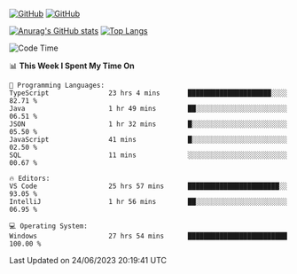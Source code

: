[![GitHub](https://img.shields.io/github/followers/sharpxk?style=social)](https://github.com/sharpxk) [![GitHub](https://img.shields.io/github/stars/sharpxk?style=social)](https://github.com/sharpxk)

[![Anurag's GitHub stats](https://github-readme-stats-git-masterrstaa-rickstaa.vercel.app/api?username=sharpxk&hide=contribs,prs,issues&show_icons=true&theme=tokyonight)](https://github.com/anuraghazra/github-readme-stats)
[![Top Langs](https://github-readme-stats-git-masterrstaa-rickstaa.vercel.app/api/top-langs/?username=sharpxk&layout=compact&theme=tokyonight)](https://github.com/anuraghazra/github-readme-stats)

<!--START_SECTION:waka-->
![Code Time](http://img.shields.io/badge/Code%20Time-198%20hrs%2019%20mins-blue)

📊 **This Week I Spent My Time On** 

```text
💬 Programming Languages: 
TypeScript               23 hrs 4 mins       █████████████████████░░░░   82.71 % 
Java                     1 hr 49 mins        ██░░░░░░░░░░░░░░░░░░░░░░░   06.51 % 
JSON                     1 hr 32 mins        █░░░░░░░░░░░░░░░░░░░░░░░░   05.50 % 
JavaScript               41 mins             █░░░░░░░░░░░░░░░░░░░░░░░░   02.50 % 
SQL                      11 mins             ░░░░░░░░░░░░░░░░░░░░░░░░░   00.67 % 

🔥 Editors: 
VS Code                  25 hrs 57 mins      ███████████████████████░░   93.05 % 
IntelliJ                 1 hr 56 mins        ██░░░░░░░░░░░░░░░░░░░░░░░   06.95 % 

💻 Operating System: 
Windows                  27 hrs 54 mins      █████████████████████████   100.00 % 
```


 Last Updated on 24/06/2023 20:19:41 UTC
<!--END_SECTION:waka-->
